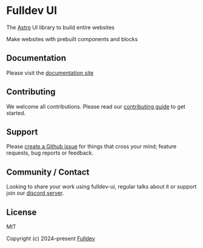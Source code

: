 # Fulldev UI

The [Astro][astro] UI library to build entire websites

Make websites with prebuilt components and blocks
## Documentation

Please visit the [documentation site][docs]

## Contributing

We welcome all contributions. Please read our [contributing guide](/CONTRIBUTING.md) to get started.

## Support

Please [create a Github issue][issues] for things that cross your mind; feature requests, bug reports or feedback.

## Community / Contact

Looking to share your work using fulldev-ui, regular talks about it or support join our [discord server](https://discord.gg/tdmUyH2YE4).

## License

MIT

Copyright (c) 2024–present [Fulldev][fulldev]

[astro]: https://astro.build/
[docs]: https://ui.full.dev/
[fulldev]: https://full.dev/
[issues]: https://github.com/fulldotdev/ui/issues/
